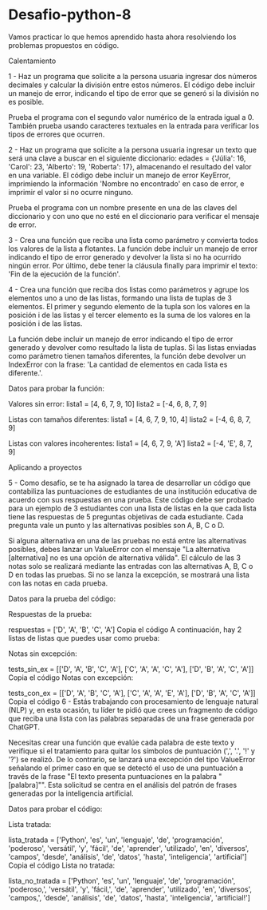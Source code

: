 # Desafio-python-8

Vamos practicar lo que hemos aprendido hasta ahora resolviendo los problemas propuestos en código.

Calentamiento

1 - Haz un programa que solicite a la persona usuaria ingresar dos números decimales y calcular la división entre estos números. El código debe incluir un manejo de error, indicando el tipo de error que se generó si la división no es posible.

Prueba el programa con el segundo valor numérico de la entrada igual a 0. También prueba usando caracteres textuales en la entrada para verificar los tipos de errores que ocurren.

2 - Haz un programa que solicite a la persona usuaria ingresar un texto que será una clave a buscar en el siguiente diccionario: edades = {'Júlia': 16, 'Carol': 23, 'Alberto': 19, 'Roberta': 17}, almacenando el resultado del valor en una variable. El código debe incluir un manejo de error KeyError, imprimiendo la información 'Nombre no encontrado' en caso de error, e imprimir el valor si no ocurre ninguno.

Prueba el programa con un nombre presente en una de las claves del diccionario y con uno que no esté en el diccionario para verificar el mensaje de error.

3 - Crea una función que reciba una lista como parámetro y convierta todos los valores de la lista a flotantes. La función debe incluir un manejo de error indicando el tipo de error generado y devolver la lista si no ha ocurrido ningún error. Por último, debe tener la cláusula finally para imprimir el texto: 'Fin de la ejecución de la función'.

4 - Crea una función que reciba dos listas como parámetros y agrupe los elementos uno a uno de las listas, formando una lista de tuplas de 3 elementos. El primer y segundo elemento de la tupla son los valores en la posición i de las listas y el tercer elemento es la suma de los valores en la posición i de las listas.

La función debe incluir un manejo de error indicando el tipo de error generado y devolver como resultado la lista de tuplas. Si las listas enviadas como parámetro tienen tamaños diferentes, la función debe devolver un IndexError con la frase: 'La cantidad de elementos en cada lista es diferente.'.

Datos para probar la función:

Valores sin error:
lista1 = [4, 6, 7, 9, 10]
lista2 = [-4, 6, 8, 7, 9]

Listas con tamaños diferentes:
lista1 = [4, 6, 7, 9, 10, 4]
lista2 = [-4, 6, 8, 7, 9]

Listas con valores incoherentes:
lista1 = [4, 6, 7, 9, 'A']
lista2 = [-4, 'E', 8, 7, 9]

Aplicando a proyectos

5 - Como desafío, se te ha asignado la tarea de desarrollar un código que contabiliza las puntuaciones de estudiantes de una institución educativa de acuerdo con sus respuestas en una prueba. Este código debe ser probado para un ejemplo de 3 estudiantes con una lista de listas en la que cada lista tiene las respuestas de 5 preguntas objetivas de cada estudiante. Cada pregunta vale un punto y las alternativas posibles son A, B, C o D.

Si alguna alternativa en una de las pruebas no está entre las alternativas posibles, debes lanzar un ValueError con el mensaje "La alternativa [alternativa] no es una opción de alternativa válida". El cálculo de las 3 notas solo se realizará mediante las entradas con las alternativas A, B, C o D en todas las pruebas. Si no se lanza la excepción, se mostrará una lista con las notas en cada prueba.

Datos para la prueba del código:

Respuestas de la prueba:

respuestas = ['D', 'A', 'B', 'C', 'A']
Copia el código
A continuación, hay 2 listas de listas que puedes usar como prueba:

Notas sin excepción:

tests_sin_ex = [['D', 'A', 'B', 'C', 'A'], ['C', 'A', 'A', 'C', 'A'], ['D', 'B', 'A', 'C', 'A']]
Copia el código
Notas con excepción:

tests_con_ex = [['D', 'A', 'B', 'C', 'A'], ['C', 'A', 'A', 'E', 'A'], ['D', 'B', 'A', 'C', 'A']]
Copia el código
6 - Estás trabajando con procesamiento de lenguaje natural (NLP) y, en esta ocasión, tu líder te pidió que crees un fragmento de código que reciba una lista con las palabras separadas de una frase generada por ChatGPT.

Necesitas crear una función que evalúe cada palabra de este texto y verifique si el tratamiento para quitar los símbolos de puntuación (',', '.', '!' y '?') se realizó. De lo contrario, se lanzará una excepción del tipo ValueError señalando el primer caso en que se detectó el uso de una puntuación a través de la frase "El texto presenta puntuaciones en la palabra "[palabra]"". Esta solicitud se centra en el análisis del patrón de frases generadas por la inteligencia artificial.

Datos para probar el código:

Lista tratada:

lista_tratada = ['Python', 'es', 'un', 'lenguaje', 'de', 'programación', 'poderoso', 'versátil',
                  'y', 'fácil', 'de', 'aprender', 'utilizado', 'en', 'diversos', 'campos', 'desde',
                  'análisis', 'de', 'datos', 'hasta', 'inteligencia', 'artificial']
Copia el código
Lista no tratada:

lista_no_tratada = ['Python', 'es', 'un', 'lenguaje', 'de', 'programación', 'poderoso,', 'versátil',
                  'y', 'fácil,', 'de', 'aprender', 'utilizado', 'en', 'diversos', 'campos,', 'desde',
                  'análisis', 'de', 'datos', 'hasta', 'inteligencia', 'artificial!']
